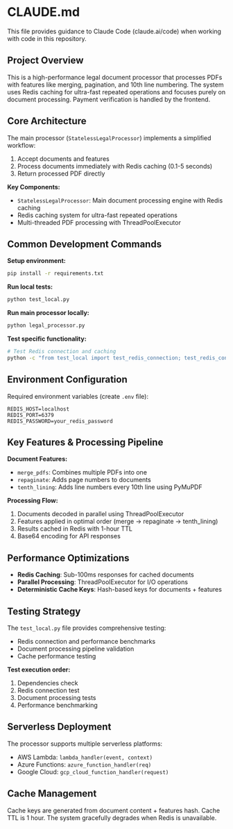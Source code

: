 # CLAUDE.md

This file provides guidance to Claude Code (claude.ai/code) when working with code in this repository.

## Project Overview

This is a high-performance legal document processor that processes PDFs with features like merging, pagination, and 10th line numbering. The system uses Redis caching for ultra-fast repeated operations and focuses purely on document processing. Payment verification is handled by the frontend.

## Core Architecture

The main processor (`StatelessLegalProcessor`) implements a simplified workflow:

1. Accept documents and features
2. Process documents immediately with Redis caching (0.1-5 seconds)
3. Return processed PDF directly

**Key Components:**
- `StatelessLegalProcessor`: Main document processing engine with Redis caching
- Redis caching system for ultra-fast repeated operations
- Multi-threaded PDF processing with ThreadPoolExecutor

## Common Development Commands

**Setup environment:**
```bash
pip install -r requirements.txt
```

**Run local tests:**
```bash
python test_local.py
```

**Run main processor locally:**
```bash
python legal_processor.py
```

**Test specific functionality:**
```bash
# Test Redis connection and caching
python -c "from test_local import test_redis_connection; test_redis_connection()"
```

## Environment Configuration

Required environment variables (create `.env` file):
```
REDIS_HOST=localhost
REDIS_PORT=6379
REDIS_PASSWORD=your_redis_password
```

## Key Features & Processing Pipeline

**Document Features:**
- `merge_pdfs`: Combines multiple PDFs into one
- `repaginate`: Adds page numbers to documents  
- `tenth_lining`: Adds line numbers every 10th line using PyMuPDF

**Processing Flow:**
1. Documents decoded in parallel using ThreadPoolExecutor
2. Features applied in optimal order (merge → repaginate → tenth_lining)
3. Results cached in Redis with 1-hour TTL
4. Base64 encoding for API responses

## Performance Optimizations

- **Redis Caching**: Sub-100ms responses for cached documents
- **Parallel Processing**: ThreadPoolExecutor for I/O operations
- **Deterministic Cache Keys**: Hash-based keys for documents + features

## Testing Strategy

The `test_local.py` file provides comprehensive testing:
- Redis connection and performance benchmarks
- Document processing pipeline validation
- Cache performance testing

**Test execution order:**
1. Dependencies check
2. Redis connection test
3. Document processing tests
4. Performance benchmarking

## Serverless Deployment

The processor supports multiple serverless platforms:
- AWS Lambda: `lambda_handler(event, context)`
- Azure Functions: `azure_function_handler(req)`
- Google Cloud: `gcp_cloud_function_handler(request)`

## Cache Management

Cache keys are generated from document content + features hash. Cache TTL is 1 hour. The system gracefully degrades when Redis is unavailable.